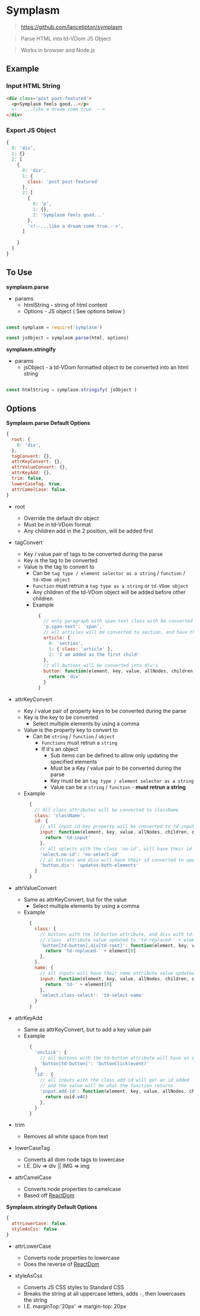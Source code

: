 # Symplasm
> https://github.com/lancetipton/symplasm

> Parse HTML into td-VDom JS Object

> Works in browser and Node.js

## Example

### Input HTML String
```html
<div class='post post-featured'>
  <p>Symplasm feels good...</p>
  <!-- ...like a dream come true. -->
</div>
```

### Export JS Object
```js
{
  0: 'div',
  1: {}
  2: [
    {
      0: 'div',
      1: {
        class: 'post post-featured'
      },
      2: [
        {
          0: 'p',
          1: {},
          2: 'Symplasm feels good...'
        },
        '<!--...like a dream come true.-->',
      ]
      
    }
  ]
}
```
## To Use

**symplasm.parse**
* params
  * htmlString - string of html content
  * Options - JS object ( See options below )

```js

const symplasm = require('symplasm')

const jsObject = symplasm.parse(html, options)

```

**symplasm.stringify**
* params
  * jsObject - a td-VDom formatted object to be converted into an html string

```js

const htmlString = symplasm.stringify( jsObject )

```

## Options

**Symplasm.parse Default Options**
```js
{
  root: {
    0: 'div',
  },
  tagConvert: {},
  attrKeyConvert: {},
  attrValueConvert: {},
  attrKeyAdd: {},
  trim: false,
  lowerCaseTag: true,
  attrCamelCase: false,
}
```

* root

  * Override the default div object
  * Must be in td-VDom format
  * Any children add in the 2 position, will be added first
  
* tagConvert

  * Key / value pair of tags to be converted during the parse
  * Key is the tag to be converted
  * Value is the tag to convert to
    * Can be `tag type / element selector as a string` / `function` / `td-VDom object`
    * `Function` must retrun a `tag type as a string` or `td-VDom object`
    * Any children of the td-VDom object will be added before other children
    * Example
      ```js
        {
          // only paragraph with span-text class with be converted to spans
          'p.span-text': 'span',
          // all articles will be converted to section, and have the class article
          article: {
            0: 'section',
            1: { class: 'article' },
            2: 'I am added as the first child'
          },
          // all buttons will be converted into div's
          button: function(element, key, value, allNodes, children, options){
            return 'div'
          }
        }
      ```
      
* attrKeyConvert

  * Key / value pair of property keys to be converted during the parse
  * Key is the key to be converted
    * Select multiple elements by using a comma
  * Value is the property key to convert to
    * Can be `string` / `function` / `object`
      * `Functions` must retrun a `string`
      * If it's an object
        * Sub items can be defined to allow only updating the specified elements
        * Must be a Key / value pair to be converted during the parse
        * Key must be an `tag type / element selector as a string`
        * Value can be a `string` / `function` - **must retrun a string**
  * Example
    ```js
      {
        // All class attributes will be converted to className
        class: 'className',
        id: {
          // all input id key property will be converted to td-input attribute
          input: function(element, key, value, allNodes, children, options){
            return 'td-input'
          },
          // all selects with the class 'no-id', will have their id converted to no-select-id attribute
          'select.no-id': 'no-select-id'
          // al buttons and divs will have their id converted to updates-both-elements
          'button,div': 'updates-both-elements'
        }
      }
    ```

* attrValueConvert

  * Same as attrKeyConvert, but for the value
      * Select multiple elements by using a comma
  * Example
    ```js
      {
        class: {
          // buttons with the td-button attribute, and divs with td-root attribue will have their
          // class  attribute value updated to 'td-replaced-' + element[0]
          'button[td-button],div[td-root]': function(element, key, value, allNodes, children, options){
            return 'td-replaced-' + element[0]
          },
        },
        name: {
          // all inputs will have their name attribute value updated to 'td-' + element[0]
          input: function(element, key, value, allNodes, children, options){
            return 'td-' + element[0]
          },
          'select.class-select': 'td-select-name'
        }
      }
    ```

* attrKeyAdd

  * Same as attrKeyConvert, but to add a key value pair
  * Example
    ```js
      {
        'onclick': {
          // all buttons with the td-button attribute will have an onclick attribute added
          'button[td-button]': 'buttonClick(event)'
        }
        'id': {
          // all inputs with the class add-id will get an id added
          // and the value will be what the function returns
          'input.add-id': function(element, key, value, allNodes, children, options){
            return uuid.v4()
          },
        }
      }
    ```

* trim

  * Removes all white space from text

* lowerCaseTag

  * Converts all dom node tags to lowercase
  * I.E. Div => div  ||  IMG => img
  
* attrCamelCase

  * Converts node properties to camelcase
  * Based off [ReactDom](https://github.com/facebook/react/blob/master/packages/react-dom/src/shared/possibleStandardNames.jsReactDom)


**Symplasm.stringify Default Options**
```js
{
  attrLowerCase: false,
  styleAsCss: false
}
```

* attrLowerCase

  * Converts node properties to lowercase
  * Does the reverse of [ReactDom](https://github.com/facebook/react/blob/master/packages/react-dom/src/shared/possibleStandardNames.jsReactDom)

* styleAsCss

  * Converts JS CSS styles to Standard CSS
  * Breaks the string at all uppercase letters, adds `-`, then lowercases the string
  * I.E. marginTop:'20px' => margin-top: 20px

